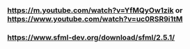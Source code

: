 ### https://m.youtube.com/watch?v=YfMQyOw1zik or https://www.youtube.com/watch?v=uc0RSR9i1tM
### https://www.sfml-dev.org/download/sfml/2.5.1/
